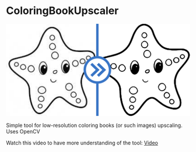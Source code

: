 # ColoringBookUpscaler
![img](./ColoringBookUpscaler.png)

Simple tool for low-resolution coloring books (or such images) upscaling.
Uses OpenCV

Watch this video to have more understanding of the tool:
[Video](https://youtu.be/TDVcxxYqfO4)

